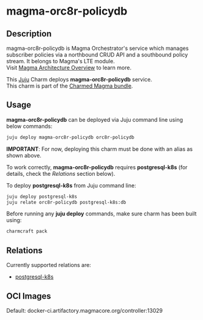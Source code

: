 # magma-orc8r-policydb

## Description

magma-orc8r-policydb is Magma Orchestrator's service which manages subscriber policies via a northbound 
CRUD API and a southbound policy stream. It belongs to Magma's LTE module.
<br>
Visit [Magma Architecture Overview](https://docs.magmacore.org/docs/orc8r/architecture_overview) 
to learn more.

This [Juju](https://juju.is/) Charm deploys **magma-orc8r-policydb** service.<br>
This charm is part of the [Charmed Magma bundle](https://github.com/canonical/charmed-magma).

## Usage

**magma-orc8r-policydb** can be deployed via Juju command line using below commands:

```bash
juju deploy magma-orc8r-policydb orc8r-policydb
```

**IMPORTANT**: For now, deploying this charm must be done with an alias as shown above.

To work correctly, **magma-orc8r-policydb** requires **postgresql-k8s** (for details, check the 
_Relations_ section below).

To deploy **postgresql-k8s** from Juju command line:

```bash
juju deploy postgresql-k8s
juju relate orc8r-policydb postgresql-k8s:db
```

Before running any **juju deploy** commands, make sure charm has been built using:
```bash
charmcraft pack
```

## Relations

Currently supported relations are:

- [postgresql-k8s](https://charmhub.io/postgresql-k8s)

## OCI Images

Default: docker-ci.artifactory.magmacore.org/controller:13029
